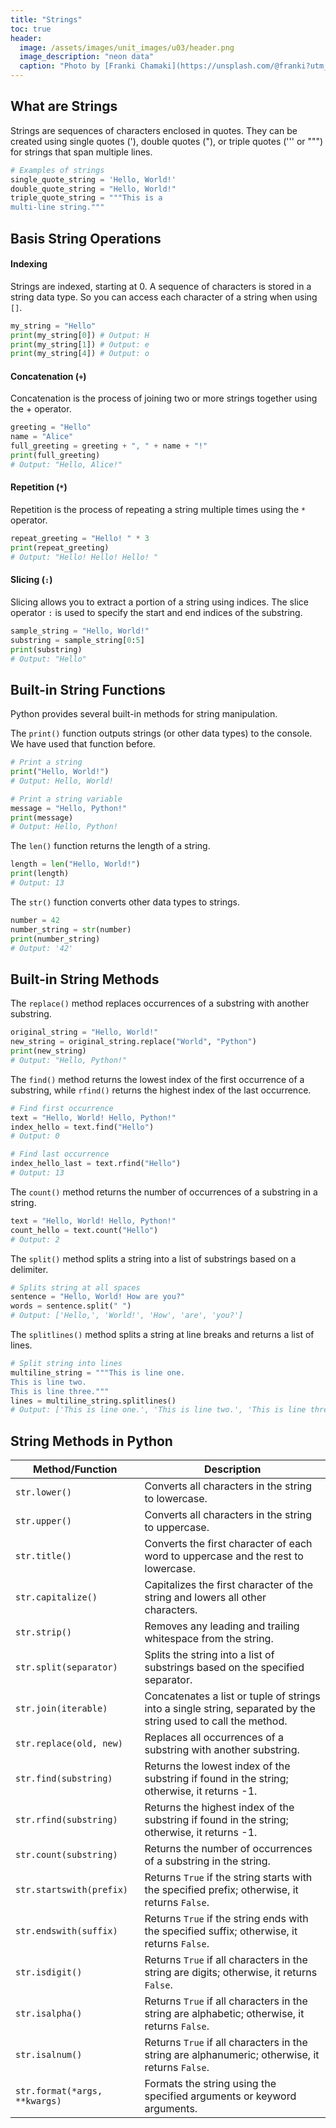 ```yaml
---
title: "Strings"
toc: true
header:
  image: /assets/images/unit_images/u03/header.png
  image_description: "neon data"
  caption: "Photo by [Franki Chamaki](https://unsplash.com/@franki?utm_source=unsplash&amp;utm_medium=referral&amp;utm_content=creditCopyText) [from unsplash](https://unsplash.com/s/photos/data?utm_source=unsplash&amp;utm_medium=referral&amp;utm_content=creditCopyText)"
---
```


<!--more-->

## What are Strings
Strings are sequences of characters enclosed in quotes. They can be created using single quotes ('), double quotes ("), or triple quotes (''' or """) for strings that span multiple lines.
```python
# Examples of strings
single_quote_string = 'Hello, World!'
double_quote_string = "Hello, World!"
triple_quote_string = """This is a 
multi-line string."""
```

## Basis String Operations

#### Indexing
Strings are indexed, starting at 0. A sequence of characters is stored in a string data type. So you can access each character of a string when using `[]`.
```python
my_string = "Hello"
print(my_string[0]) # Output: H
print(my_string[1]) # Output: e
print(my_string[4]) # Output: o
```

#### Concatenation (`+`)
Concatenation is the process of joining two or more strings together using the + operator.
```python
greeting = "Hello"
name = "Alice"
full_greeting = greeting + ", " + name + "!"
print(full_greeting)
# Output: "Hello, Alice!"
```

#### Repetition (`*`)
Repetition is the process of repeating a string multiple times using the `*` operator.
```python
repeat_greeting = "Hello! " * 3
print(repeat_greeting)
# Output: "Hello! Hello! Hello! "
```

#### Slicing (`:`)
Slicing allows you to extract a portion of a string using indices. The slice operator `:` is used to specify the start and end indices of the substring.
```python
sample_string = "Hello, World!"
substring = sample_string[0:5]
print(substring)
# Output: "Hello"
```

## Built-in String Functions
Python provides several built-in methods for string manipulation.

The `print()` function outputs strings (or other data types) to the console. We have used that function before.
```python
# Print a string
print("Hello, World!")
# Output: Hello, World!

# Print a string variable
message = "Hello, Python!"
print(message)
# Output: Hello, Python!
```

The `len()` function returns the length of a string.

```python
length = len("Hello, World!")
print(length)
# Output: 13
```

The `str()` function converts other data types to strings.
```python
number = 42
number_string = str(number)
print(number_string)
# Output: '42'
```

## Built-in String Methods
The `replace()` method replaces occurrences of a substring with another substring.
```python
original_string = "Hello, World!"
new_string = original_string.replace("World", "Python")
print(new_string)
# Output: "Hello, Python!"
```

The `find()` method returns the lowest index of the first occurrence of a substring, while `rfind()` returns the highest index of the last occurrence.
```python
# Find first occurrence
text = "Hello, World! Hello, Python!"
index_hello = text.find("Hello")
# Output: 0

# Find last occurrence
index_hello_last = text.rfind("Hello")
# Output: 13
```

The `count()` method returns the number of occurrences of a substring in a string.
```python
text = "Hello, World! Hello, Python!"
count_hello = text.count("Hello")
# Output: 2
```

The `split()` method splits a string into a list of substrings based on a delimiter.
```python
# Splits string at all spaces
sentence = "Hello, World! How are you?"
words = sentence.split(" ")
# Output: ['Hello,', 'World!', 'How', 'are', 'you?']
```

The `splitlines()` method splits a string at line breaks and returns a list of lines.
```python
# Split string into lines
multiline_string = """This is line one.
This is line two.
This is line three."""
lines = multiline_string.splitlines()
# Output: ['This is line one.', 'This is line two.', 'This is line three.']

```

## String Methods in Python

| Method/Function                 | Description                                                                                       |
|----------------------------------|---------------------------------------------------------------------------------------------------|
| `str.lower()`                   | Converts all characters in the string to lowercase.                                              |
| `str.upper()`                   | Converts all characters in the string to uppercase.                                              |
| `str.title()`                   | Converts the first character of each word to uppercase and the rest to lowercase.                |
| `str.capitalize()`              | Capitalizes the first character of the string and lowers all other characters.                   |
| `str.strip()`                   | Removes any leading and trailing whitespace from the string.                                      |
| `str.split(separator)`          | Splits the string into a list of substrings based on the specified separator.                    |
| `str.join(iterable)`            | Concatenates a list or tuple of strings into a single string, separated by the string used to call the method. |
| `str.replace(old, new)`         | Replaces all occurrences of a substring with another substring.                                  |
| `str.find(substring)`           | Returns the lowest index of the substring if found in the string; otherwise, it returns -1.     |
| `str.rfind(substring)`          | Returns the highest index of the substring if found in the string; otherwise, it returns -1.     |
| `str.count(substring)`          | Returns the number of occurrences of a substring in the string.                                  |
| `str.startswith(prefix)`        | Returns `True` if the string starts with the specified prefix; otherwise, it returns `False`.   |
| `str.endswith(suffix)`          | Returns `True` if the string ends with the specified suffix; otherwise, it returns `False`.     |
| `str.isdigit()`                 | Returns `True` if all characters in the string are digits; otherwise, it returns `False`.      |
| `str.isalpha()`                 | Returns `True` if all characters in the string are alphabetic; otherwise, it returns `False`.   |
| `str.isalnum()`                 | Returns `True` if all characters in the string are alphanumeric; otherwise, it returns `False`. |
| `str.format(*args, **kwargs)`   | Formats the string using the specified arguments or keyword arguments.                            |
